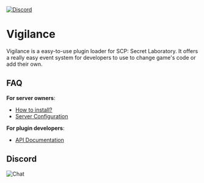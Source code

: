<a href="https://discord.gg/pR9PNr5SRV">
  <img src="https://img.shields.io/discord/849742333183655956?logo=discord" alt="Discord">
</a>

# Vigilance
Vigilance is a easy-to-use plugin loader for SCP: Secret Laboratory. It offers a really easy event system for developers to use to change game's code or add their own.

## FAQ

**For server owners**:
 * [How to install?](https://github.com/VirtuelDevelopment/Vigilance/wiki/Installation)
 * [Server Configuration](https://github.com/VirtuelDevelopment/Vigilance/wiki/Configuration)

**For plugin developers**:
 * [API Documentation](https://github.com/VirtuelDevelopment/Vigilance/wiki/API-Docs)

## Discord
![Chat](https://discordapp.com/api/guilds/849742333183655956/widget.png?style=banner2)
